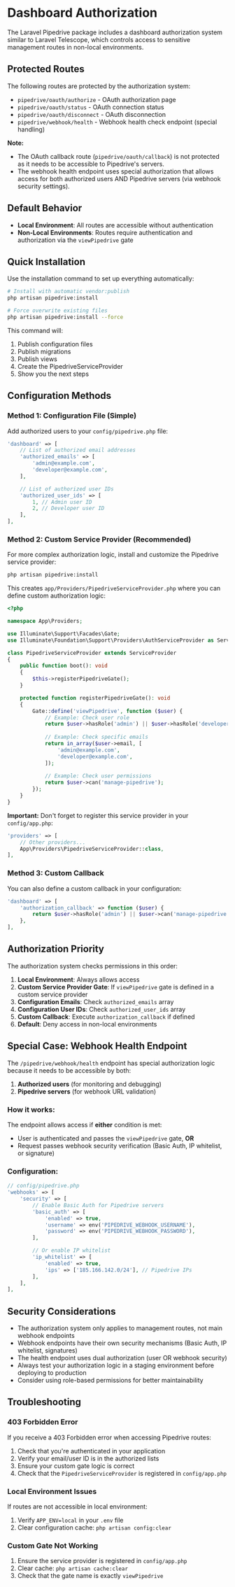 # Dashboard Authorization

The Laravel Pipedrive package includes a dashboard authorization system similar to Laravel Telescope, which controls access to sensitive management routes in non-local environments.

## Protected Routes

The following routes are protected by the authorization system:

- `pipedrive/oauth/authorize` - OAuth authorization page
- `pipedrive/oauth/status` - OAuth connection status
- `pipedrive/oauth/disconnect` - OAuth disconnection
- `pipedrive/webhook/health` - Webhook health check endpoint (special handling)

**Note:**
- The OAuth callback route (`pipedrive/oauth/callback`) is not protected as it needs to be accessible to Pipedrive's servers.
- The webhook health endpoint uses special authorization that allows access for both authorized users AND Pipedrive servers (via webhook security settings).

## Default Behavior

- **Local Environment**: All routes are accessible without authentication
- **Non-Local Environments**: Routes require authentication and authorization via the `viewPipedrive` gate

## Quick Installation

Use the installation command to set up everything automatically:

```bash
# Install with automatic vendor:publish
php artisan pipedrive:install

# Force overwrite existing files
php artisan pipedrive:install --force
```

This command will:
1. Publish configuration files
2. Publish migrations
3. Publish views
4. Create the PipedriveServiceProvider
5. Show you the next steps

## Configuration Methods

### Method 1: Configuration File (Simple)

Add authorized users to your `config/pipedrive.php` file:

```php
'dashboard' => [
    // List of authorized email addresses
    'authorized_emails' => [
        'admin@example.com',
        'developer@example.com',
    ],

    // List of authorized user IDs
    'authorized_user_ids' => [
        1, // Admin user ID
        2, // Developer user ID
    ],
],
```

### Method 2: Custom Service Provider (Recommended)

For more complex authorization logic, install and customize the Pipedrive service provider:

```bash
php artisan pipedrive:install
```

This creates `app/Providers/PipedriveServiceProvider.php` where you can define custom authorization logic:

```php
<?php

namespace App\Providers;

use Illuminate\Support\Facades\Gate;
use Illuminate\Foundation\Support\Providers\AuthServiceProvider as ServiceProvider;

class PipedriveServiceProvider extends ServiceProvider
{
    public function boot(): void
    {
        $this->registerPipedriveGate();
    }

    protected function registerPipedriveGate(): void
    {
        Gate::define('viewPipedrive', function ($user) {
            // Example: Check user role
            return $user->hasRole('admin') || $user->hasRole('developer');
            
            // Example: Check specific emails
            return in_array($user->email, [
                'admin@example.com',
                'developer@example.com',
            ]);
            
            // Example: Check user permissions
            return $user->can('manage-pipedrive');
        });
    }
}
```

**Important:** Don't forget to register this service provider in your `config/app.php`:

```php
'providers' => [
    // Other providers...
    App\Providers\PipedriveServiceProvider::class,
],
```

### Method 3: Custom Callback

You can also define a custom callback in your configuration:

```php
'dashboard' => [
    'authorization_callback' => function ($user) {
        return $user->hasRole('admin') || $user->can('manage-pipedrive');
    },
],
```

## Authorization Priority

The authorization system checks permissions in this order:

1. **Local Environment**: Always allows access
2. **Custom Service Provider Gate**: If `viewPipedrive` gate is defined in a custom service provider
3. **Configuration Emails**: Check `authorized_emails` array
4. **Configuration User IDs**: Check `authorized_user_ids` array
5. **Custom Callback**: Execute `authorization_callback` if defined
6. **Default**: Deny access in non-local environments

## Special Case: Webhook Health Endpoint

The `/pipedrive/webhook/health` endpoint has special authorization logic because it needs to be accessible by both:

1. **Authorized users** (for monitoring and debugging)
2. **Pipedrive servers** (for webhook URL validation)

### How it works:

The endpoint allows access if **either** condition is met:
- User is authenticated and passes the `viewPipedrive` gate, **OR**
- Request passes webhook security verification (Basic Auth, IP whitelist, or signature)

### Configuration:

```php
// config/pipedrive.php
'webhooks' => [
    'security' => [
        // Enable Basic Auth for Pipedrive servers
        'basic_auth' => [
            'enabled' => true,
            'username' => env('PIPEDRIVE_WEBHOOK_USERNAME'),
            'password' => env('PIPEDRIVE_WEBHOOK_PASSWORD'),
        ],

        // Or enable IP whitelist
        'ip_whitelist' => [
            'enabled' => true,
            'ips' => ['185.166.142.0/24'], // Pipedrive IPs
        ],
    ],
],
```

## Security Considerations

- The authorization system only applies to management routes, not main webhook endpoints
- Webhook endpoints have their own security mechanisms (Basic Auth, IP whitelist, signatures)
- The health endpoint uses dual authorization (user OR webhook security)
- Always test your authorization logic in a staging environment before deploying to production
- Consider using role-based permissions for better maintainability

## Troubleshooting

### 403 Forbidden Error

If you receive a 403 Forbidden error when accessing Pipedrive routes:

1. Check that you're authenticated in your application
2. Verify your email/user ID is in the authorized lists
3. Ensure your custom gate logic is correct
4. Check that the `PipedriveServiceProvider` is registered in `config/app.php`

### Local Environment Issues

If routes are not accessible in local environment:

1. Verify `APP_ENV=local` in your `.env` file
2. Clear configuration cache: `php artisan config:clear`

### Custom Gate Not Working

1. Ensure the service provider is registered in `config/app.php`
2. Clear cache: `php artisan cache:clear`
3. Check that the gate name is exactly `viewPipedrive`
